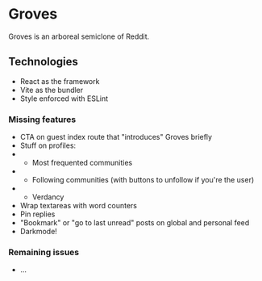 # Groves

Groves is an arboreal semiclone of Reddit.

## Technologies

- React as the framework
- Vite as the bundler
- Style enforced with ESLint

### Missing features

- CTA on guest index route that "introduces" Groves briefly
- Stuff on profiles:
- - Most frequented communities
- - Following communities (with buttons to unfollow if you're the user)
- - Verdancy
- Wrap textareas with word counters
- Pin replies
- "Bookmark" or "go to last unread" posts on global and personal feed
- Darkmode!

### Remaining issues

- ...
